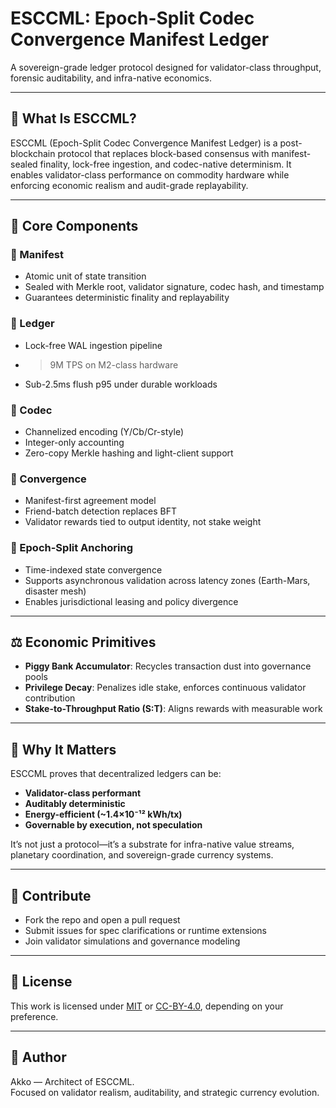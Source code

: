 # ESCCML: Epoch-Split Codec Convergence Manifest Ledger

A sovereign-grade ledger protocol designed for validator-class throughput, forensic auditability, and infra-native economics.

---

## 🧠 What Is ESCCML?

ESCCML (Epoch-Split Codec Convergence Manifest Ledger) is a post-blockchain protocol that replaces block-based consensus with manifest-sealed finality, lock-free ingestion, and codec-native determinism. It enables validator-class performance on commodity hardware while enforcing economic realism and audit-grade replayability.

---

## 🔩 Core Components

### 🔹 Manifest
- Atomic unit of state transition
- Sealed with Merkle root, validator signature, codec hash, and timestamp
- Guarantees deterministic finality and replayability

### 🔹 Ledger
- Lock-free WAL ingestion pipeline
- >9M TPS on M2-class hardware
- Sub-2.5ms flush p95 under durable workloads

### 🔹 Codec
- Channelized encoding (Y/Cb/Cr-style)
- Integer-only accounting
- Zero-copy Merkle hashing and light-client support

### 🔹 Convergence
- Manifest-first agreement model
- Friend-batch detection replaces BFT
- Validator rewards tied to output identity, not stake weight

### 🔹 Epoch-Split Anchoring
- Time-indexed state convergence
- Supports asynchronous validation across latency zones (Earth-Mars, disaster mesh)
- Enables jurisdictional leasing and policy divergence

---

## ⚖️ Economic Primitives

- **Piggy Bank Accumulator**: Recycles transaction dust into governance pools
- **Privilege Decay**: Penalizes idle stake, enforces continuous validator contribution
- **Stake-to-Throughput Ratio (S:T)**: Aligns rewards with measurable work

---

## 🚀 Why It Matters

ESCCML proves that decentralized ledgers can be:

- **Validator-class performant**
- **Auditably deterministic**
- **Energy-efficient (~1.4×10⁻¹² kWh/tx)**
- **Governable by execution, not speculation**

It’s not just a protocol—it’s a substrate for infra-native value streams, planetary coordination, and sovereign-grade currency systems.

---

## 📣 Contribute

- Fork the repo and open a pull request
- Submit issues for spec clarifications or runtime extensions
- Join validator simulations and governance modeling

---

## 📜 License

This work is licensed under [MIT](LICENSE) or [CC-BY-4.0](https://creativecommons.org/licenses/by/4.0/), depending on your preference.

---

## 🧭 Author

Akko — Architect of ESCCML.  
Focused on validator realism, auditability, and strategic currency evolution.
